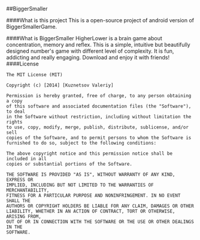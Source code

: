 ##BiggerSmaller

####What is this project
This is a open-source project of android version of BiggerSmallerGame.

####What is BiggerSmaller
HigherLower is a brain game about concentration, memory and reflex. 
This is a simple, intuitive but beautifully designed number's game with different level of complexity. It is fun, addicting and really engaging. Download and enjoy it with friends!
####License
```
The MIT License (MIT)

Copyright (c) [2014] [Kuznetsov Valeriy]

Permission is hereby granted, free of charge, to any person obtaining a copy
of this software and associated documentation files (the "Software"), to deal
in the Software without restriction, including without limitation the rights
to use, copy, modify, merge, publish, distribute, sublicense, and/or sell
copies of the Software, and to permit persons to whom the Software is
furnished to do so, subject to the following conditions:

The above copyright notice and this permission notice shall be included in all
copies or substantial portions of the Software.

THE SOFTWARE IS PROVIDED "AS IS", WITHOUT WARRANTY OF ANY KIND, EXPRESS OR
IMPLIED, INCLUDING BUT NOT LIMITED TO THE WARRANTIES OF MERCHANTABILITY,
FITNESS FOR A PARTICULAR PURPOSE AND NONINFRINGEMENT. IN NO EVENT SHALL THE
AUTHORS OR COPYRIGHT HOLDERS BE LIABLE FOR ANY CLAIM, DAMAGES OR OTHER
LIABILITY, WHETHER IN AN ACTION OF CONTRACT, TORT OR OTHERWISE, ARISING FROM,
OUT OF OR IN CONNECTION WITH THE SOFTWARE OR THE USE OR OTHER DEALINGS IN THE
SOFTWARE.
```
